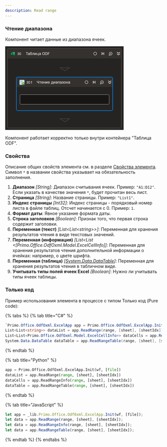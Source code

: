 ```yaml
---
description: Read range
---
```


### Чтение диапазона

Компонент читает данные из диапазона ячеек. 

![](../../../../resources/activities/basic/odf/table/cropped-readrange-fixed.png)

Компонент работает корректно только внутри контейнера "Таблица ODF".

### Свойства
Описание общих свойств элемента см. в разделе [Свойства элемента](https://docs.primo-rpa.ru/primo-rpa/primo-studio/process/elements#svoistva-elementa).\
Символ `*` в названии свойства указывает на обязательность заполнения.

1. **Диапазон** *[String]*: Диапазон считывания ячеек. Пример: `"A1:D12"`. Если указать в качестве значения `*`, будет прочитан весь лист.
2. **Страница** *[String]*: Название страницы. Пример: `"List1"`.
3. **Индекс страницы** *[Int32]*: Индекс страницы - порядковый номер листа в файле таблиц. Отсчет начинается с 0. Пример: `1`.
4. **Формат даты**: Явное указание формата даты.
5. **Строка заголовков** *[Boolean]*: Признак того, что первая строка содержит заголовки.
6. **Переменная (текст)** *[List\<List\<string>>]*: Переменная для хранения результатов чтения в виде текстовых значений.
7. **Переменная (информация)** *[List\<List \<[Primo.Office.OdfOxml.Model.ExcelCellInfo]]*: Переменная для хранения результатов чтения дополнительной информации о ячейках: например, о цвете шрифта.
8. **Переменная (таблица)** *[[System.Data.DataTable](https://learn.microsoft.com/ru-ru/dotnet/api/system.data.datatable?view=net-6.0)]*: Переменная для хранения результатов чтения в табличном виде.
9. **Учитывать типы полей ячеек Excel** *[Boolean]*: Нужно ли учитывать типы ячеек таблицы.

### Только код
Пример использования элемента в процессе с типом Только код (Pure code):  

{% tabs %}
{% tab title="C#" %}
```csharp
`Primo.Office.OdfOxml.ExcelApp app = Primo.Office.OdfOxml.ExcelApp.Init(wf, [file]);  
List<List<string>> dataList = app.ReadRange(range, [sheet], [sheetIdx]);  
List<List<Primo.Office.OdfOxml.Model.ExcelCellInfo>> dataCells = app.ReadRangeInfo(range, [sheet], [sheetIdx]);  
System.Data.DataTable dataTable = app.ReadRangeTable(range, [sheet], [sheetIdx]);`
```
{% endtab %}

{% tab title="Python" %}
```python
app = Primo.Office.OdfOxml.ExcelApp.Init(wf, [file])
dataList = app.ReadRange(range, [sheet], [sheetIdx])
dataCells = app.ReadRangeInfo(range, [sheet], [sheetIdx])
dataTable = app.ReadRangeTable(range, [sheet], [sheetIdx]) 
```
{% endtab %}

{% tab title="JavaScript" %}
```javascript
let app = _lib.Primo.Office.OdfOxml.ExcelApp.Init(wf, [file]);
let data = app.ReadRange(range, [sheet], [sheetIdx]);
let data = app.ReadRangeInfo(range, [sheet], [sheetIdx]); 
let data = app.ReadRangeTable(range, [sheet], [sheetIdx]);
```
{% endtab %}
{% endtabs %}
